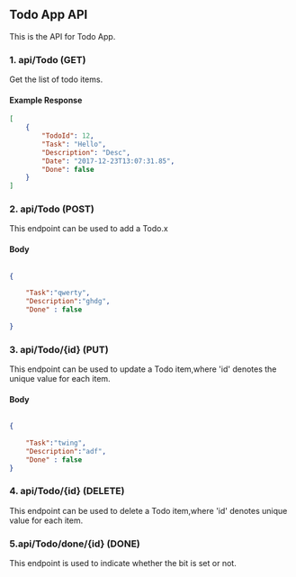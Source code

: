 ## Todo App API

This is the API for Todo App.


### 1. api/Todo (GET)

Get the list of todo items.

#### Example Response
```json
[
    {
        "TodoId": 12,
        "Task": "Hello",
        "Description": "Desc",
        "Date": "2017-12-23T13:07:31.85",
        "Done": false
    }
]
```

### 2. api/Todo (POST)

This endpoint can be used to add a Todo.x

#### Body
```json

{
		
	"Task":"qwerty",		
	"Description":"ghdg",		
	"Done" : false
	
} 

```
### 3. api/Todo/{id} (PUT)

This endpoint can be used to update a Todo item,where 'id' denotes the unique value for each item.

#### Body
```json

{
		
	"Task":"twing",		
	"Description":"adf",		
	"Done" : false
}

```
### 4. api/Todo/{id} (DELETE)

This endpoint can be used to delete a Todo item,where 'id' denotes unique value for each item.

### 5.api/Todo/done/{id} (DONE)
This endpoint is used to indicate whether the bit is set or not.